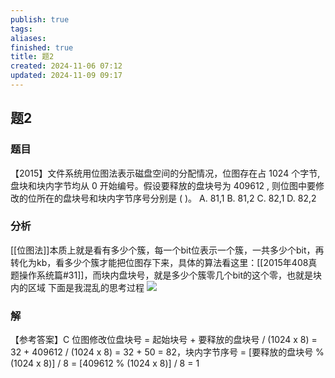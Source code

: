 ```yaml
---
publish: true
tags: 
aliases: 
finished: true
title: 题2
created: 2024-11-06 07:12
updated: 2024-11-09 09:17
---
```

## 题2
### 题目
【2015】文件系统用位图法表示磁盘空间的分配情况，位图存在占 1024 个字节, 盘块和块内字节均从 0 开始编号。假设要释放的盘块号为 409612 , 则位图中要修改的位所在的盘块号和块内字节序号分别是 ( )。 
A. 81,1 B. 81,2 C. 82,1 D. 82,2
### 分析
[[位图法]]本质上就是看有多少个簇，每一个bit位表示一个簇，一共多少个bit，再转化为kb，看多少个簇才能把位图存下来，具体的算法看这里：[[2015年408真题操作系统篇#31]]，而块内盘块号，就是多少个簇零几个bit的这个零，也就是块内的区域
下面是我混乱的思考过程
![](https://img.hwenyi.tech/202411091711537.webp)
### 解
【参考答案】C
位图修改位盘块号 = 起始块号 + 要释放的盘块号 / (1024 x 8) = 32 + 409612 / (1024 x 8) = 32 + 50 = 82，块内字节序号 = [要释放的盘块号 % (1024 x 8)] / 8 = [409612 % (1024 x 8)] / 8 = 1